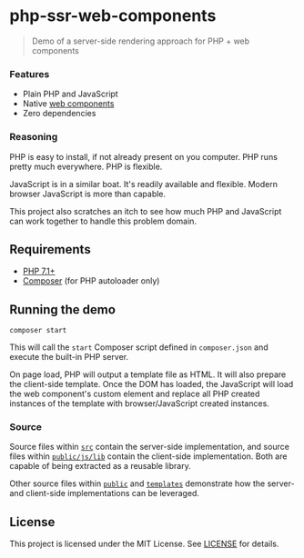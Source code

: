 # php-ssr-web-components

> Demo of a server-side rendering approach for PHP + web components

### Features

- Plain PHP and JavaScript
- Native [web components](https://developer.mozilla.org/en-US/docs/Web/Web_Components)
- Zero dependencies

### Reasoning

PHP is easy to install, if not already present on you computer. PHP runs pretty much everywhere. PHP is flexible.

JavaScript is in a similar boat. It's readily available and flexible. Modern browser JavaScript is more than capable.

This project also scratches an itch to see how much PHP and JavaScript can work together to handle this problem domain.

## Requirements

- [PHP 7.1+](http://www.php.net/)
- [Composer](https://getcomposer.org/) (for PHP autoloader only)

## Running the demo

```
composer start
```

This will call the `start` Composer script defined in `composer.json` and execute the built-in PHP server.

On page load, PHP will output a template file as HTML. It will also prepare the client-side template. Once the DOM has loaded, the JavaScript will load the web component's custom element and replace all PHP created instances of the template with browser/JavaScript created instances.

### Source

Source files within [`src`](src) contain the server-side implementation, and source files within [`public/js/lib`](public/js/lib) contain the client-side implementation. Both are capable of being extracted as a reusable library.

Other source files within [`public`](public) and [`templates`](templates) demonstrate how the server- and client-side implementations can be leveraged.

## License

This project is licensed under the MIT License. See [LICENSE](LICENSE) for details.
